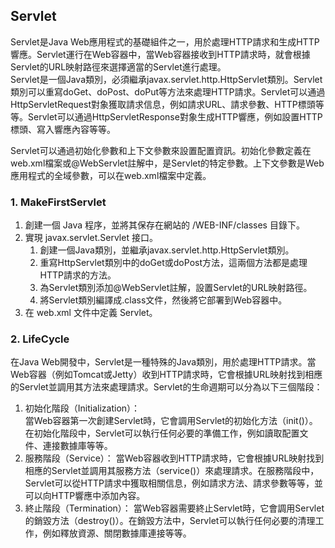 ## Servlet
Servlet是Java Web應用程式的基礎組件之一，用於處理HTTP請求和生成HTTP響應。Servlet運行在Web容器中，當Web容器接收到HTTP請求時，就會根據Servlet的URL映射路徑來選擇適當的Servlet進行處理。    
Servlet是一個Java類別，必須繼承javax.servlet.http.HttpServlet類別。Servlet類別可以重寫doGet、doPost、doPut等方法來處理HTTP請求。Servlet可以通過HttpServletRequest對象獲取請求信息，例如請求URL、請求參數、HTTP標頭等等。Servlet可以通過HttpServletResponse對象生成HTTP響應，例如設置HTTP標頭、寫入響應內容等等。   

Servlet可以通過初始化參數和上下文參數來設置配置資訊。初始化參數定義在web.xml檔案或@WebServlet註解中，是Servlet的特定參數。上下文參數是Web應用程式的全域參數，可以在web.xml檔案中定義。   

### 1. MakeFirstServlet
1. 創建一個 Java 程序，並將其保存在網站的 /WEB-INF/classes 目錄下。
2. 實現 javax.servlet.Servlet 接口。
    1. 創建一個Java類別，並繼承javax.servlet.http.HttpServlet類別。
    2. 重寫HttpServlet類別中的doGet或doPost方法，這兩個方法都是處理HTTP請求的方法。
    3. 為Servlet類別添加@WebServlet註解，設置Servlet的URL映射路徑。
    4. 將Servlet類別編譯成.class文件，然後將它部署到Web容器中。
3. 在 web.xml 文件中定義 Servlet。

### 2. LifeCycle
在Java Web開發中，Servlet是一種特殊的Java類別，用於處理HTTP請求。當Web容器（例如Tomcat或Jetty）收到HTTP請求時，它會根據URL映射找到相應的Servlet並調用其方法來處理請求。Servlet的生命週期可以分為以下三個階段：
1. 初始化階段（Initialization）：  
    當Web容器第一次創建Servlet時，它會調用Servlet的初始化方法（init()）。在初始化階段中，Servlet可以執行任何必要的準備工作，例如讀取配置文件、連接數據庫等等。
2. 服務階段（Service）：
    當Web容器收到HTTP請求時，它會根據URL映射找到相應的Servlet並調用其服務方法（service()）來處理請求。在服務階段中，Servlet可以從HTTP請求中獲取相關信息，例如請求方法、請求參數等等，並可以向HTTP響應中添加內容。
3. 終止階段（Termination）：
    當Web容器需要終止Servlet時，它會調用Servlet的銷毀方法（destroy()）。在銷毀方法中，Servlet可以執行任何必要的清理工作，例如釋放資源、關閉數據庫連接等等。